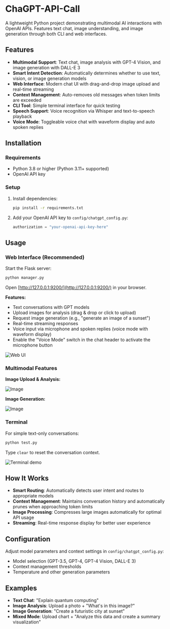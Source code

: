 # ChaGPT-API-Call

A lightweight Python project demonstrating multimodal AI interactions with OpenAI APIs. Features text chat, image understanding, and image generation through both CLI and web interfaces.

## Features
- **Multimodal Support**: Text chat, image analysis with GPT-4 Vision, and image generation with DALL-E 3
- **Smart Intent Detection**: Automatically determines whether to use text, vision, or image generation models
- **Web Interface**: Modern chat UI with drag-and-drop image upload and real-time streaming
- **Context Management**: Auto-removes old messages when token limits are exceeded
- **CLI Tool**: Simple terminal interface for quick testing
- **Speech Support**: Voice recognition via Whisper and text-to-speech playback
- **Voice Mode**: Toggleable voice chat with waveform display and auto spoken replies

## Installation

### Requirements
- Python 3.8 or higher (Python 3.11+ supported)
- OpenAI API key

### Setup
1. Install dependencies:
   ```bash
   pip install -r requirements.txt
   ```
   
2. Add your OpenAI API key to `config/chatgpt_config.py`:
   ```python
   authorization = "your-openai-api-key-here"
   ```

## Usage

### Web Interface (Recommended)
Start the Flask server:
```bash
python manager.py
```
Open [http://127.0.0.1:9200/](http://127.0.0.1:9200/) in your browser.

**Features:**
- Text conversations with GPT models
- Upload images for analysis (drag & drop or click to upload)
- Request image generation (e.g., "generate an image of a sunset")
- Real-time streaming responses
- Voice input via microphone and spoken replies (voice mode with waveform display)
- Enable the "Voice Mode" switch in the chat header to activate the microphone button


![Web UI](https://github.com/user-attachments/assets/a60655c7-3e67-4d4c-ad8f-d1d797c2576b)

### Multimodal Features

**Image Upload & Analysis:**

![Image](https://github.com/user-attachments/assets/b6016a83-79a0-4dce-95f2-7ee9d2110180)

**Image Generation:**

![Image](https://github.com/user-attachments/assets/38a3615e-54f6-4c6d-8a21-2c5f2bf35df2)

### Terminal
For simple text-only conversations:
```bash
python test.py
```
Type `clear` to reset the conversation context.

![Terminal demo](https://user-images.githubusercontent.com/17317538/233408407-f798960d-cde1-4f8f-af5a-98edbe7a5dd8.png)

## How It Works
- **Smart Routing**: Automatically detects user intent and routes to appropriate models
- **Context Management**: Maintains conversation history and automatically prunes when approaching token limits
- **Image Processing**: Compresses large images automatically for optimal API usage
- **Streaming**: Real-time response display for better user experience

## Configuration
Adjust model parameters and context settings in `config/chatgpt_config.py`:
- Model selection (GPT-3.5, GPT-4, GPT-4 Vision, DALL-E 3)
- Context management thresholds
- Temperature and other generation parameters

## Examples
- **Text Chat**: "Explain quantum computing"
- **Image Analysis**: Upload a photo + "What's in this image?"
- **Image Generation**: "Create a futuristic city at sunset"
- **Mixed Mode**: Upload chart + "Analyze this data and create a summary visualization"

